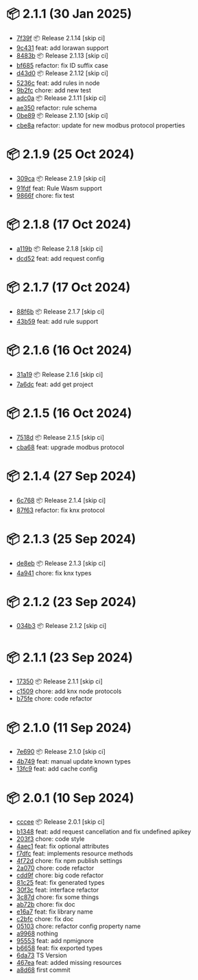 # 📦 2.1.1 (30 Jan 2025)
- [7f39f](https://github.com/ApioIoT/sdk/commit/7f39fd460e232da483c6d30d10af9a7100b25763)  📦 Release 2.1.14 [skip ci]
- [9c431](https://github.com/ApioIoT/sdk/commit/9c431fac11a93204439158025c5ebdfaa5586a23)  feat: add lorawan support
- [8483b](https://github.com/ApioIoT/sdk/commit/8483b1191946b5d5dbaddb5378827d733b31912b)  📦 Release 2.1.13 [skip ci]
- [bf685](https://github.com/ApioIoT/sdk/commit/bf685fc5e0b25f92233c9f88499ceb43db4f43eb)  refactor: fix ID suffix case
- [d43d0](https://github.com/ApioIoT/sdk/commit/d43d0291420694e99c1468759066142c1b28d0e8)  📦 Release 2.1.12 [skip ci]
- [5236c](https://github.com/ApioIoT/sdk/commit/5236c26171bd1097efc08889181525545cc3b8bf)  feat: add rules in node
- [9b2fc](https://github.com/ApioIoT/sdk/commit/9b2fc619dfc199c154925df9cd0a63df6516dd25)  chore: add new test
- [adc0a](https://github.com/ApioIoT/sdk/commit/adc0a99e8d3844d82486681751c0b7a8dae76746)  📦 Release 2.1.11 [skip ci]
- [ae350](https://github.com/ApioIoT/sdk/commit/ae350fef725da33fc7cfd9ad2e047511fd14ab04)  refactor: rule schema
- [0be89](https://github.com/ApioIoT/sdk/commit/0be8911bfbd27641cc4fb4027336e7f0709ee150)  📦 Release 2.1.10 [skip ci]
- [cbe8a](https://github.com/ApioIoT/sdk/commit/cbe8a3c69b732022c881cee05cbc528df5d16431)  refactor: update for new modbus protocol properties
# 📦 2.1.9 (25 Oct 2024)
- [309ca](https://github.com/ApioIoT/sdk/commit/309cad9c3a2e067d5e08c586b5c109db10268a8c)  📦 Release 2.1.9 [skip ci]
- [91fdf](https://github.com/ApioIoT/sdk/commit/91fdf88ef25806b841315a52c77df28c26c43ab9)  feat: Rule Wasm support
- [9866f](https://github.com/ApioIoT/sdk/commit/9866f1c38d531278dcf6cc855203582f07caa1c3)  chore: fix test
# 📦 2.1.8 (17 Oct 2024)
- [a119b](https://github.com/ApioIoT/sdk/commit/a119bd432233634edcb70176b6fe25572059a3a5)  📦 Release 2.1.8 [skip ci]
- [dcd52](https://github.com/ApioIoT/sdk/commit/dcd522dc58db806bc83bb0750eeec6d9b49d2a64)  feat: add request config
# 📦 2.1.7 (17 Oct 2024)
- [88f6b](https://github.com/ApioIoT/sdk/commit/88f6b55017829255b4f24a1d6cf1a4553f1cd89d)  📦 Release 2.1.7 [skip ci]
- [43b59](https://github.com/ApioIoT/sdk/commit/43b59f9704b80b7d3e7444659534b0ac4cbc32b3)  feat: add rule support
# 📦 2.1.6 (16 Oct 2024)
- [31a19](https://github.com/ApioIoT/sdk/commit/31a19d5112ebf413c9f8a60eef36b6f0ed72665c)  📦 Release 2.1.6 [skip ci]
- [7a6dc](https://github.com/ApioIoT/sdk/commit/7a6dca0c99a326547e285238492c91f3c8383283)  feat: add get project
# 📦 2.1.5 (16 Oct 2024)
- [7518d](https://github.com/ApioIoT/sdk/commit/7518d59b64adea7ccb7ee239c5f216ae17500478)  📦 Release 2.1.5 [skip ci]
- [cba68](https://github.com/ApioIoT/sdk/commit/cba68b09e5513e44903fa20e229aef18b28386e7)  feat: upgrade modbus protocol
# 📦 2.1.4 (27 Sep 2024)
- [6c768](https://github.com/ApioIoT/sdk/commit/6c768b724267227dc3ec15c3faa307d86fbc9c4f)  📦 Release 2.1.4 [skip ci]
- [87f63](https://github.com/ApioIoT/sdk/commit/87f63b3820d3c7b366269bd527f1c17d7c57c0d7)  refactor: fix knx protocol
# 📦 2.1.3 (25 Sep 2024)
- [de8eb](https://github.com/ApioIoT/sdk/commit/de8ebbb5c796fbffedf3dc29ede6794c3f163532)  📦 Release 2.1.3 [skip ci]
- [4a941](https://github.com/ApioIoT/sdk/commit/4a94165eaa2433944be07e5d4a9987cef9702213)  chore: fix knx types
# 📦 2.1.2 (23 Sep 2024)
- [034b3](https://github.com/ApioIoT/sdk/commit/034b32c2a4b85f2b90342aba596d7bc457329ba6)  📦 Release 2.1.2 [skip ci]
# 📦 2.1.1 (23 Sep 2024)
- [17350](https://github.com/ApioIoT/sdk/commit/173508d750e3e191f477bdd9f0aed7a13df4393c)  📦 Release 2.1.1 [skip ci]
- [c1509](https://github.com/ApioIoT/sdk/commit/c15097abc021484d0be55adec538ab432c3a9c1a)  chore: add knx node protocols
- [b75fe](https://github.com/ApioIoT/sdk/commit/b75fed9038b6e432428184fb8196985ba21ae584)  chore: code refactor
# 📦 2.1.0 (11 Sep 2024)
- [7e690](https://github.com/ApioIoT/sdk/commit/7e69076c85bfe6ff0da5aef1ef50841a9e84c591)  📦 Release 2.1.0 [skip ci]
- [4b749](https://github.com/ApioIoT/sdk/commit/4b74943894e962da984a4104a7a3d6f1b61d7bf4)  feat: manual update known types
- [13fc9](https://github.com/ApioIoT/sdk/commit/13fc93e56ffc45502b4945b8dbf6a17b027680cf)  feat: add cache config
# 📦 2.0.1 (10 Sep 2024)
- [cccee](https://github.com/ApioIoT/sdk/commit/cccee0dc29895745a6ac43d0d7fe80945572ebfd)  📦 Release 2.0.1 [skip ci]
- [b1348](https://github.com/ApioIoT/sdk/commit/b1348b851fd4ff688b020a9f0699306e66d11bf7)  feat: add request cancellation and fix undefined apikey
- [203f3](https://github.com/ApioIoT/sdk/commit/203f315ba9e4ab441dacc2906ce442d404dc2845)  chore: code style
- [4aec1](https://github.com/ApioIoT/sdk/commit/4aec1b69e216a5c8ae3099772438a0d6e839fee4)  feat: fix optional attributes
- [f7dfc](https://github.com/ApioIoT/sdk/commit/f7dfc2c6676ba243f50a0573a2d73a16e6751133)  feat: implements resource methods
- [4f72d](https://github.com/ApioIoT/sdk/commit/4f72dad73db152421419726fc286dc1d4010691f)  chore: fix npm publish settings
- [2a070](https://github.com/ApioIoT/sdk/commit/2a070dfecb59dcefb5188e961684a3d769263913)  chore: code refactor
- [cdd9f](https://github.com/ApioIoT/sdk/commit/cdd9fb254f5d27844ad963ec6c108456c08b0728)  chore: big code refactor
- [81c25](https://github.com/ApioIoT/sdk/commit/81c258120d43ae962fba99b5c375826b875493d5)  feat: fix generated types
- [30f3c](https://github.com/ApioIoT/sdk/commit/30f3c85d837a944961154b85eb44258bd64ff08e)  feat: interface refactor
- [3c87d](https://github.com/ApioIoT/sdk/commit/3c87d024e312a323d9d8080021ee24fae6c94210)  chore: fix some things
- [ab72b](https://github.com/ApioIoT/sdk/commit/ab72bd7600e3f3d7ef4973717c1ecd0181fd6187)  chore: fix doc
- [e16a7](https://github.com/ApioIoT/sdk/commit/e16a77e23899b18f1bdcabd82c20971547a6c140)  feat: fix library name
- [c2bfc](https://github.com/ApioIoT/sdk/commit/c2bfc7555af5eb77df956d15544dbc1ff1445b97)  chore: fix doc
- [05103](https://github.com/ApioIoT/sdk/commit/05103cf7b61081074896bac1f0c944765e27693e)  chore: refactor config property name
- [a9968](https://github.com/ApioIoT/sdk/commit/a9968e4a3a08d8a924104514819db98666739792)  nothing
- [95553](https://github.com/ApioIoT/sdk/commit/955537f127e10403198f7869c1db648b22dd3d90)  feat: add npmignore
- [b6658](https://github.com/ApioIoT/sdk/commit/b665825485162816130fc9428bcebdf792c8101c)  feat: fix exported types
- [6da73](https://github.com/ApioIoT/sdk/commit/6da7339e0cc823300eddaf612be320d566c249c5)  TS Version
- [467ea](https://github.com/ApioIoT/sdk/commit/467ea27d19d4dd360e239e9915df4bea8d7e62f1)  feat: added missing resources
- [a8d68](https://github.com/ApioIoT/sdk/commit/a8d6840ec0161c7c699ad8529f60ef0a8edff4ac)  first commit
